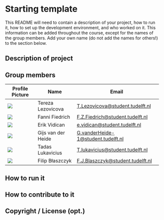 # Starting template

This README will need to contain a description of your project, how to run it, how to set up the development environment, and who worked on it.
This information can be added throughout the course, except for the names of the group members.
Add your own name (do not add the names for others!) to the section below.

## Description of project

## Group members

| Profile Picture | Name | Email |
|---|---|---|
| ![](https://secure.gravatar.com/avatar/3796480911ecd39e102f58d55699bd8d?s=50&d=identicon) | Tereza Lezovicova  | T.Lezovicova@student.tudelft.nl |
| ![](https://secure.gravatar.com/avatar/18e4d996f5aada004ddf5ca2a622d4d3?s=50&d=identicon) | Fanni Fiedrich | F.Z.Fiedrich@student.tudelft.nl |
| ![](https://secure.gravatar.com/avatar/fc7eade843942b46dd32d9ef0ca47513?s=50&d=identicon) | Erik Vidican | e.vidican@student.tudelft.nl |
| ![](https://secure.gravatar.com/avatar/aba76dd21c94db2e217540e5f2d292c9?s=50&d=identicon) | Gijs van der Heide | G.vanderHeide-1@student.tudelft.nl |
| ![](https://secure.gravatar.com/avatar/6b0ecc70f2b9f97ab3f0a69cf519d6ee?s=50&d=identicon) | Tadas Lukavicius | T.lukavicius@student.tudelft.nl |
| ![](https://secure.gravatar.com/avatar/594878fda52ed58a7d39fe6f3b1c2783?s=800&d=identicon)| Filip Błaszczyk | F.J.Blaszczyk@student.tudelft.nl |
<!-- Instructions (remove once assignment has been completed -->
<!-- - Add (only!) your own name to the table above (use Markdown formatting) -->
<!-- - Mention your *student* email address -->
<!-- - Preferably add a recognizable photo, otherwise add your GitLab photo -->
<!-- - (please make sure the photos have the same size) --> 

## How to run it

## How to contribute to it

## Copyright / License (opt.)
